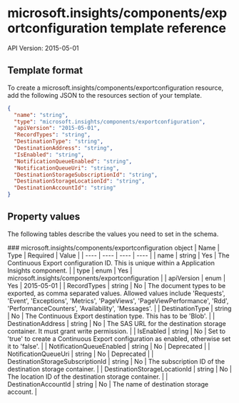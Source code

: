 # microsoft.insights/components/exportconfiguration template reference
API Version: 2015-05-01
## Template format

To create a microsoft.insights/components/exportconfiguration resource, add the following JSON to the resources section of your template.

```json
{
  "name": "string",
  "type": "microsoft.insights/components/exportconfiguration",
  "apiVersion": "2015-05-01",
  "RecordTypes": "string",
  "DestinationType": "string",
  "DestinationAddress": "string",
  "IsEnabled": "string",
  "NotificationQueueEnabled": "string",
  "NotificationQueueUri": "string",
  "DestinationStorageSubscriptionId": "string",
  "DestinationStorageLocationId": "string",
  "DestinationAccountId": "string"
}
```
## Property values

The following tables describe the values you need to set in the schema.

<a id="microsoft.insights/components/exportconfiguration" />
### microsoft.insights/components/exportconfiguration object
|  Name | Type | Required | Value |
|  ---- | ---- | ---- | ---- |
|  name | string | Yes | The Continuous Export configuration ID. This is unique within a Application Insights component. |
|  type | enum | Yes | microsoft.insights/components/exportconfiguration |
|  apiVersion | enum | Yes | 2015-05-01 |
|  RecordTypes | string | No | The document types to be exported, as comma separated values. Allowed values include 'Requests', 'Event', 'Exceptions', 'Metrics', 'PageViews', 'PageViewPerformance', 'Rdd', 'PerformanceCounters', 'Availability', 'Messages'. |
|  DestinationType | string | No | The Continuous Export destination type. This has to be 'Blob'. |
|  DestinationAddress | string | No | The SAS URL for the destination storage container. It must grant write permission. |
|  IsEnabled | string | No | Set to 'true' to create a Continuous Export configuration as enabled, otherwise set it to 'false'. |
|  NotificationQueueEnabled | string | No | Deprecated |
|  NotificationQueueUri | string | No | Deprecated |
|  DestinationStorageSubscriptionId | string | No | The subscription ID of the destination storage container. |
|  DestinationStorageLocationId | string | No | The location ID of the destination storage container. |
|  DestinationAccountId | string | No | The name of destination storage account. |

